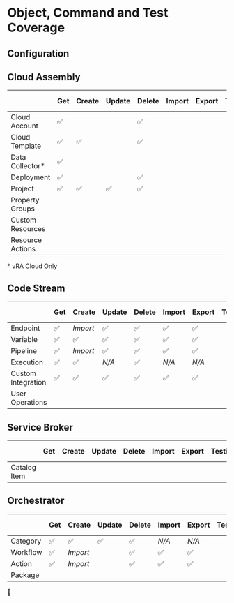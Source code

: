 
# Object, Command and Test Coverage

## Configuration

<!-- |                  | Get | Create | Update | Delete | Import | Export | Testing |
|------------------|------------------|------------------|------------------|------------------|------------------|------------------|------------------|
| Cloud Account    |:white_check_mark:|                  |                  |:white_check_mark:|                  |                  |                  | -->



## Cloud Assembly

|                  | Get              | Create           | Update           | Delete           | Import           | Export           | Testing          | Help Message     | Docs             |
|------------------|------------------|------------------|------------------|------------------|------------------|------------------|------------------|------------------|------------------|
| Cloud Account    |:white_check_mark:|                  |                  |:white_check_mark:|                  |                  |                  |                  |                  |
| Cloud Template   |:white_check_mark:|:white_check_mark:|                  |:white_check_mark:|                  |                  |                  |                  |                  |
| Data Collector*  |:white_check_mark:|                  |                  |                  |                  |                  |                  |                  |                  |
| Deployment       |:white_check_mark:|                  |                  |:white_check_mark:|                  |                  |                  |                  |                  |
| Project          |:white_check_mark:|:white_check_mark:|:white_check_mark:|:white_check_mark:|                  |                  |                  |                  |                  |
| Property Groups  |                  |                  |                  |                  |                  |                  |                  |                  |                  |
| Custom Resources |                  |                  |                  |                  |                  |                  |                  |                  |                  |
| Resource Actions |                  |                  |                  |                  |                  |                  |                  |                  |                  |

\* vRA Cloud Only
## Code Stream

|                    | Get              | Create           | Update           | Delete           | Import           | Export           | Testing          | Help Message     | Docs             |
|--------------------|------------------|------------------|------------------|------------------|------------------|------------------|------------------|------------------|------------------|
| Endpoint           |:white_check_mark:| *Import*         |:white_check_mark:|:white_check_mark:|:white_check_mark:|:white_check_mark:|                  |                  |                  |
| Variable           |:white_check_mark:|:white_check_mark:|:white_check_mark:|:white_check_mark:|:white_check_mark:|:white_check_mark:|                  |                  |                  |
| Pipeline           |:white_check_mark:| *Import*         |:white_check_mark:|:white_check_mark:|:white_check_mark:|:white_check_mark:|                  |                  |                  |
| Execution          |:white_check_mark:|:white_check_mark:| *N/A*            |:white_check_mark:| *N/A*            | *N/A*            |                  |                  |                  |
| Custom Integration |:white_check_mark:|:white_check_mark:|:white_check_mark:|:white_check_mark:|:white_check_mark:|:white_check_mark:|                  |                  |                  |
| User Operations    |                  |                  |                  |                  |                  |                  |                  |                  |                  |

## Service Broker

|                    | Get              | Create           | Update           | Delete           | Import           | Export           | Testing          | Help Message     | Docs             |
|--------------------|------------------|------------------|------------------|------------------|------------------|------------------|------------------|------------------|------------------|
| Catalog Item       |                  |                  |                  |                  |                  |                  |                  |                  |                  |

## Orchestrator

|           | Get              | Create           | Update           | Delete           | Import           | Export           | Testing          | Help Message     | Docs             |
|-----------|------------------|------------------|------------------|------------------|------------------|------------------|------------------|------------------|------------------|
| Category  |:white_check_mark:|:white_check_mark:|:white_check_mark:|:white_check_mark:| *N/A*            | *N/A*            |                  |                  |                  |
| Workflow  |:white_check_mark:| *Import*         |                  |:white_check_mark:|:white_check_mark:|:white_check_mark:|                  |                  |                  |
| Action    |:white_check_mark:| *Import*         |                  |:white_check_mark:|:white_check_mark:|:white_check_mark:|                  |                  |                  |
| Package   |                  |                  |                  |                  |                  |                  |                  |                  |                  |


:no_entry_sign: